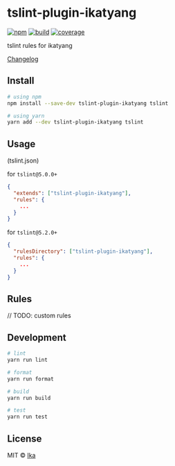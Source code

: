 # tslint-plugin-ikatyang

[![npm](https://img.shields.io/npm/v/tslint-plugin-ikatyang.svg)](https://www.npmjs.com/package/tslint-plugin-ikatyang)
[![build](https://img.shields.io/travis/ikatyang/tslint-plugin-ikatyang/master.svg)](https://travis-ci.org/ikatyang/tslint-plugin-ikatyang/builds)
[![coverage](https://img.shields.io/codecov/c/github/ikatyang/tslint-plugin-ikatyang/master.svg)](https://codecov.io/gh/ikatyang/tslint-plugin-ikatyang)

tslint rules for ikatyang

[Changelog](https://github.com/ikatyang/tslint-plugin-ikatyang/blob/master/CHANGELOG.md)

## Install

```sh
# using npm
npm install --save-dev tslint-plugin-ikatyang tslint

# using yarn
yarn add --dev tslint-plugin-ikatyang tslint
```

## Usage

(tslint.json)

for `tslint@5.0.0+`

```json
{
  "extends": ["tslint-plugin-ikatyang"],
  "rules": {
    ...
  }
}
```

for `tslint@5.2.0+`

```json
{
  "rulesDirectory": ["tslint-plugin-ikatyang"],
  "rules": {
    ...
  }
}
```

## Rules

// TODO: custom rules

## Development

```sh
# lint
yarn run lint

# format
yarn run format

# build
yarn run build

# test
yarn run test
```

## License

MIT © [Ika](https://github.com/ikatyang)
